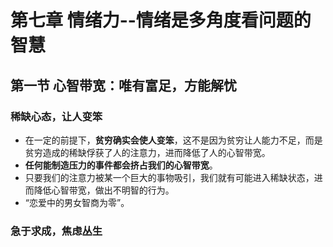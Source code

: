 # 第七章 情绪力--情绪是多角度看问题的智慧

## 第一节 心智带宽：唯有富足，方能解忧

### 稀缺心态，让人变笨

* 在一定的前提下，**贫穷确实会使人变笨**，这不是因为贫穷让人能力不足，而是贫穷造成的稀缺俘获了人的注意力，进而降低了人的心智带宽。
* **任何能制造压力的事件都会挤占我们的心智带宽**。
* 只要我们的注意力被某一个巨大的事物吸引，我们就有可能进入稀缺状态，进而降低心智带宽，做出不明智的行为。
* “恋爱中的男女智商为零”。

### 急于求成，焦虑丛生

